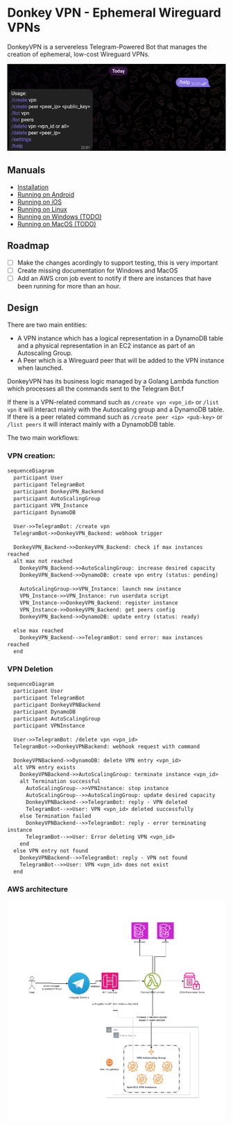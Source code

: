 Donkey VPN - Ephemeral Wireguard VPNs
===

DonkeyVPN is a servereless Telegram-Powered Bot that manages the creation of ephemeral, low-cost Wireguard VPNs.

![DonkeyVPN](docs/assets/donkeyvpn-03.png)

## Manuals
- [Installation](docs/installation.md)
- [Running on Android](docs/android.md)
- [Running on iOS](docs/ios.md)
- [Running on Linux](docs/linux.md)
- [Running on Windows (TODO)](docs/windows.md)
- [Running on MacOS (TODO)](docs/macos.md)


## Roadmap
- [ ] Make the changes acordingly to support testing, this is very important
- [ ] Create missing documentation for Windows and MacOS
- [ ] Add an AWS cron job event to notify if there are instances that have been running for more than an hour.

## Design
There are two main entities:
- A VPN instance which has a logical representation in a DynamoDB table and a physical representation in an EC2 instance as part of an Autoscaling Group.
- A Peer which is a Wireguard peer that will be added to the VPN instance when launched.

DonkeyVPN has its business logic managed by a Golang Lambda function which processes all the commands sent to the Telegram Bot.f

If there is a VPN-related command such as `/create vpn <vpn_id>` or `/list vpn` it will interact mainly with the Autoscaling group and a DynamoDB table. If there is a peer related command such as `/create peer <ip> <pub-key>` or `/list peers` it will interact mainly with a DynamobDB table.

The two main workflows:

### VPN creation:

```mermaid
sequenceDiagram
  participant User
  participant TelegramBot
  participant DonkeyVPN_Backend
  participant AutoScalingGroup
  participant VPN_Instance
  participant DynamoDB

  User->>TelegramBot: /create vpn
  TelegramBot->>DonkeyVPN_Backend: webhook trigger

  DonkeyVPN_Backend->>DonkeyVPN_Backend: check if max instances reached
  alt max not reached
    DonkeyVPN_Backend->>AutoScalingGroup: increase desired capacity
    DonkeyVPN_Backend->>DynamoDB: create vpn entry (status: pending)

    AutoScalingGroup->>VPN_Instance: launch new instance
    VPN_Instance->>VPN_Instance: run userdata script
    VPN_Instance->>DonkeyVPN_Backend: register instance
    VPN_Instance->>DonkeyVPN_Backend: get peers config
    DonkeyVPN_Backend->>DynamoDB: update entry (status: ready)

  else max reached
    DonkeyVPN_Backend-->>TelegramBot: send error: max instances reached
  end
```

### VPN Deletion
```mermaid
sequenceDiagram
  participant User
  participant TelegramBot
  participant DonkeyVPNBackend
  participant DynamoDB
  participant AutoScalingGroup
  participant VPNInstance

  User->>TelegramBot: /delete vpn <vpn_id>
  TelegramBot->>DonkeyVPNBackend: webhook request with command

  DonkeyVPNBackend->>DynamoDB: delete VPN entry <vpn_id>
  alt VPN entry exists
    DonkeyVPNBackend->>AutoScalingGroup: terminate instance <vpn_id>
    alt Termination successful
      AutoScalingGroup-->>VPNInstance: stop instance
      AutoScalingGroup-->>AutoScalingGroup: update desired capacity
      DonkeyVPNBackend-->>TelegramBot: reply - VPN deleted
      TelegramBot-->>User: VPN <vpn_id> deleted successfully
    else Termination failed
      DonkeyVPNBackend-->>TelegramBot: reply - error terminating instance
      TelegramBot-->>User: Error deleting VPN <vpn_id>
    end
  else VPN entry not found
    DonkeyVPNBackend-->>TelegramBot: reply - VPN not found
    TelegramBot-->>User: VPN <vpn_id> does not exist
  end
```

### AWS architecture
![AWS Architecture](docs/assets/donkeyvpn-aws.png)
